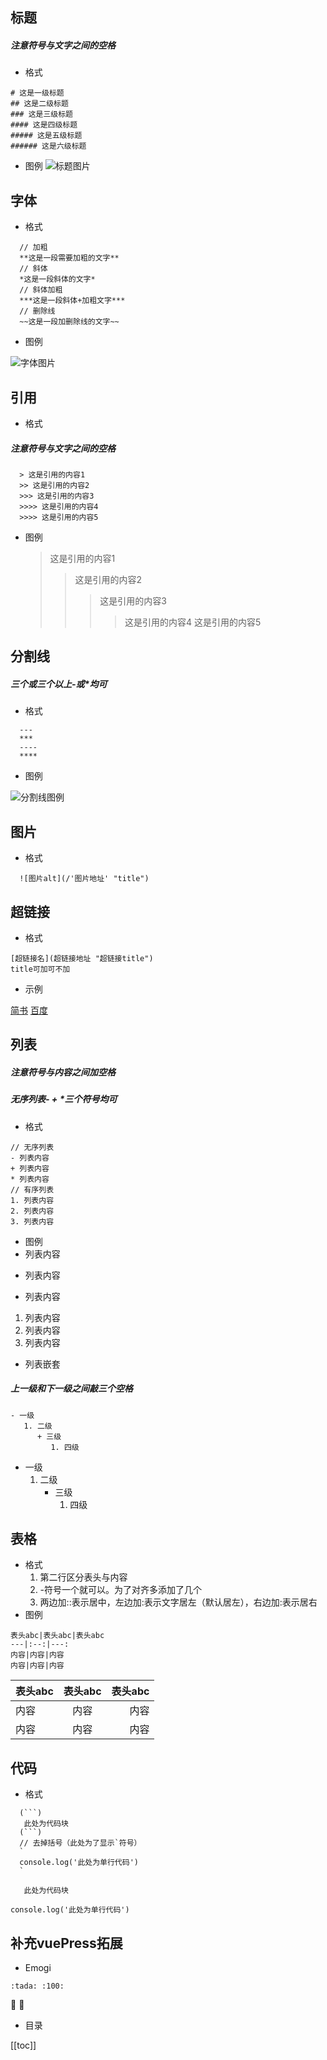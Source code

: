 ## 标题
##### 注意符号与文字之间的空格
- 格式
```
# 这是一级标题
## 这是二级标题
### 这是三级标题
#### 这是四级标题
##### 这是五级标题
###### 这是六级标题
```
- 图例
![标题图片](/title.png)

## 字体
- 格式
```
  // 加粗
  **这是一段需要加粗的文字**
  // 斜体
  *这是一段斜体的文字*
  // 斜体加粗
  ***这是一段斜体+加粗文字***
  // 删除线
  ~~这是一段加删除线的文字~~
```

- 图例

![字体图片](/fontSize.png)

## 引用
- 格式
##### 注意符号与文字之间的空格
```
  > 这是引用的内容1
  >> 这是引用的内容2
  >>> 这是引用的内容3
  >>>> 这是引用的内容4
  >>>> 这是引用的内容5
```
- 图例
  > 这是引用的内容1
  >> 这是引用的内容2
  >>> 这是引用的内容3
  >>>> 这是引用的内容4
  >>>> 这是引用的内容5


## 分割线
##### 三个或三个以上-或*均可
- 格式
```
  ---
  ***
  ----
  ****
``` 
- 图例

![分割线图例](/dividingLine.png)


## 图片

- 格式
```
  ![图片alt](/'图片地址' "title")
```
## 超链接
- 格式
```
[超链接名](超链接地址 "超链接title")
title可加可不加
```

- 示例

[简书](http://jianshu.com)
[百度](http://baidu.com)

## 列表
##### 注意符号与内容之间加空格
##### 无序列表-  +  *三个符号均可
- 格式
```
// 无序列表
- 列表内容
+ 列表内容
* 列表内容
// 有序列表
1. 列表内容
2. 列表内容
3. 列表内容
```
- 图例
- 列表内容
+ 列表内容
* 列表内容

1. 列表内容
2. 列表内容
3. 列表内容
- 列表嵌套
##### 上一级和下一级之间敲三个空格
```
- 一级
   1. 二级
      + 三级
         1. 四级 
```
- 一级
   1. 二级
      + 三级
         1. 四级 

## 表格
- 格式
   1. 第二行区分表头与内容
   2. -符号一个就可以。为了对齐多添加了几个
   3. 两边加::表示居中，左边加:表示文字居左（默认居左），右边加:表示居右
- 图例
```
表头abc|表头abc|表头abc
---|:--:|---:
内容|内容|内容
内容|内容|内容
```
表头abc|表头abc|表头abc
---|:--:|---:
内容|内容|内容
内容|内容|内容

## 代码
- 格式
```
  (```)
   此处为代码块
  (```)
  // 去掉括号（此处为了显示`符号）
  `
  console.log('此处为单行代码')
  `
```

```
   此处为代码块
```
`
console.log('此处为单行代码')
`
## 补充vuePress拓展
- Emogi
```
:tada: :100:
```
:tada: :100:
- 目录

[[toc]]